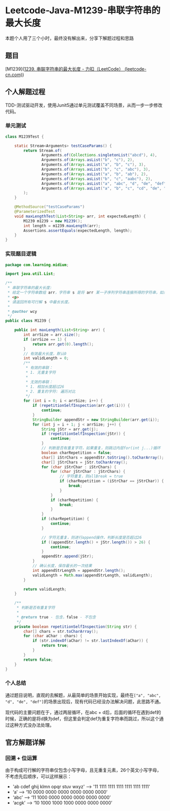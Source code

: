 # Leetcode-Java-M1239-串联字符串的最大长度



本题个人用了三个小时，最终没有解出来，分享下解题过程和思路

## 题目

[M1239]([1239. 串联字符串的最大长度 - 力扣（LeetCode） (leetcode-cn.com)](https://leetcode-cn.com/problems/maximum-length-of-a-concatenated-string-with-unique-characters/))

## 个人解题过程



TDD-测试驱动开发，使用Junit5通过单元测试覆盖不同场景，从而一步一步修改代码。



### 单元测试

```java
class M1239Test {

    static Stream<Arguments> testCaseParams() {
        return Stream.of(
                Arguments.of(Collections.singletonList("abcd"), 4),
                Arguments.of(Arrays.asList("b", "c"), 2),
                Arguments.of(Arrays.asList("a", "b", "c"), 3),
                Arguments.of(Arrays.asList("b", "c", "abc"), 3),
                Arguments.of(Arrays.asList("a", "b", "ab"), 2),
                Arguments.of(Arrays.asList("b", "c", "aabc"), 2),
                Arguments.of(Arrays.asList("a", "abc", "d", "de", "def"), 6), // xxxxx
                Arguments.of(Arrays.asList("a", "b", "c", "cd", "de", "def"), 6) // xxx
        );
    }

    @MethodSource("testCaseParams")
    @ParameterizedTest
    void maxLengthTest(List<String> arr, int expectedLength) {
        M1239 m1239 = new M1239();
        int length = m1239.maxLength(arr);
        Assertions.assertEquals(expectedLength, length);
    }
}
```



### 实现题目逻辑



```java
package com.learning.midium;

import java.util.List;

/**
 * 串联字符串的最大长度:
 * 给定一个字符串数组 arr，字符串 s 是将 arr 某一子序列字符串连接所得的字符串，如果 s 中的每一个字符都只出现过一次，那么它就是一个可行解。
 * <p>
 * 请返回所有可行解 s 中最长长度。
 *
 * @author wcy
 */
public class M1239 {

    public int maxLength(List<String> arr) {
        int arrSize = arr.size();
        if (arrSize == 1) {
            return arr.get(0).length();
        }
        // 有效最大长度，默认0
        int validLength = 0;
        /**
         * 有效的串联：
         * 1. 无重复字符
         *
         * 无效的串联：
         * 1. 相加长度超过26
         * 2. 重复的字符: 遍历对比
         */
        for (int i = 0; i < arrSize; i++) {
            if (repetitionSelfInspection(arr.get(i))) {
                continue;
            }
            StringBuilder appendStr = new StringBuilder(arr.get(i));
            for (int j = i + 1; j < arrSize; j++) {
                String jStr = arr.get(j);
                if (repetitionSelfInspection(jStr)) {
                    continue;
                }
                // 判断是否有重复字符，如果重复，则跳过内层for(int j...)循环
                boolean charRepetition = false;
                char[] iStrChars = appendStr.toString().toCharArray();
                char[] jStrChars = jStr.toCharArray();
                for (char iStrChar : iStrChars) {
                    for (char jStrChar : jStrChars) {
                        // 字符重复，则allBreak = true
                        if (charRepetition = (iStrChar == jStrChar)) {
                            break;
                        }
                    }
                    if (charRepetition) {
                        break;
                    }
                }
                if (charRepetition) {
                    continue;
                }

                // 字符无重复，则进行append操作，判断长度是否超过26
                if ((appendStr.length() + jStr.length()) > 26) {
                    continue;
                }
                appendStr.append(jStr);
            }
            // 确认长度，保存最长的一次结果
            int appendStrLength = appendStr.length();
            validLength = Math.max(appendStrLength, validLength);
        }

        return validLength;
    }

    /**
     * 判断是否有重复字符
     *
     * @return true - 包含，false - 不包含
     */
    private boolean repetitionSelfInspection(String str) {
        char[] chars = str.toCharArray();
        for (char aChar : chars) {
            if (str.indexOf(aChar) != str.lastIndexOf(aChar)) {
                return true;
            }
        }
        return false;
    }
}
```



### 个人总结

通过题目说明，直观的去解题，从最简单的场景开始实现，最终在`["a", "abc", "d", "de", "def"]`的场景出现后，现有代码已经没办法解决问题，此思路不通。

现代码的主要问题在于，通过两层循环，在abc + d后，后面的循环在遇到def的时候，正确的是将d换为def，但这里会判定def为重复字符串而跳过，所以这个通过这种方式没办法处理。



## 官方解题详解



### 回溯 + 位运算



由于构成可行解的字符串仅包含小写字母，且无重复元素，26个英文小写字母，不考虑先后顺序，可以这样展示：

- 'ab cdef ghij klmn opqr stuv wxyz' --> '11 1111 1111 1111 1111 1111 1111'
- ‘a’ --> ‘10 0000 0000 0000 0000 0000 0000’
- ‘abc’ --> ‘11 1000 0000 0000 0000 0000 0000’
- ‘acgk’ --> ‘10 1000 1000 1000 0000 0000 0000’